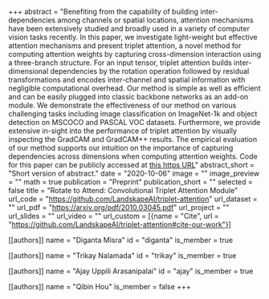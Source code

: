+++
abstract = "Benefiting from the capability of building inter-dependencies among channels or spatial locations, attention mechanisms have been extensively studied and broadly used in a variety of computer vision tasks recently. In this paper, we investigate light-weight but effective attention mechanisms and present triplet attention, a novel method for computing attention weights by capturing cross-dimension interaction using a three-branch structure. For an input tensor, triplet attention builds inter-dimensional dependencies by the rotation operation followed by residual transformations and encodes inter-channel and spatial information with negligible computational overhead. Our method is simple as well as efficient and can be easily plugged into classic backbone networks as an add-on module. We demonstrate the effectiveness of our method on various challenging tasks including image classification on ImageNet-1k and object detection on MSCOCO and PASCAL VOC datasets. Furthermore, we provide extensive in-sight into the performance of triplet attention by visually inspecting the GradCAM and GradCAM++ results. The empirical evaluation of our method supports our intuition on the importance of capturing dependencies across dimensions when computing attention weights. Code for this paper can be publicly accessed at [this https URL](https://github.com/LandskapeAI/triplet-attention)"
abstract_short = "Short version of abstract."
date = "2020-10-06"
image = ""
image_preview = ""
math = true
publication = "Preprint"
publication_short = ""
selected = false
title = "Rotate to Attend: Convolutional Triplet Attention Module"
url_code = "https://github.com/LandskapeAI/triplet-attention"
url_dataset = ""
url_pdf = "https://arxiv.org/pdf/2010.03045.pdf"
url_project = ""
url_slides = ""
url_video = ""
url_custom = [{name = "Cite", url = "https://github.com/LandskapeAI/triplet-attention#cite-our-work"}]

[[authors]]
    name = "Diganta Misra"
    id = "diganta"
    is_member = true
    
[[authors]]
    name = "Trikay Nalamada"
    id = "trikay"
    is_member = true

[[authors]]
    name = "Ajay Uppili Arasanipalai"
    id = "ajay"
    is_member = true

[[authors]]
    name = "Qibin Hou"
    is_member = false
+++

